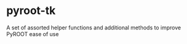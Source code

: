 # pyroot-tk
A set of assorted helper functions and additional methods to improve PyROOT ease of use
